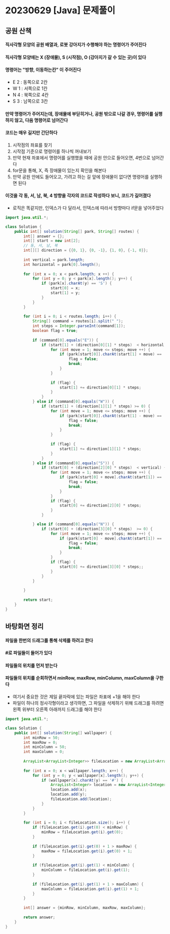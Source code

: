 # 20230629 [Java] 문제풀이 





## 공원 산책



#### 직사각형 모양의 공원 배열과, 로봇 강아지가 수행해야 하는 명령어가 주어진다



#### 직사각형 모양에는 X (장애물), S (시작점), O (강아지가 갈 수 있는 곳)이 있다



#### 명령어는 "방향, 이동하는칸" 이 주어진다

- E 2 : 동쪽으로 2칸
- W 1 : 서쪽으로 1칸
- N 4 : 북쪽으로 4칸
- S 3 : 남쪽으로 3칸



#### 만약 명령어가 주어지는데, 장애물에 부딛히거나, 공원 밖으로 나갈 경우, 명령어를 실행하지 않고, 다음 명령어로 넘어간다



#### 코드는 매우 길지만 간단하다

1. 시작점의 좌표를 찾기
2. 시작점 기준으로 명령어를 하나씩 꺼내보기
3. 만약 현재 좌표에서 명령어를 실행했을 때에 공원 안으로 들어오면, 4번으로 넘어간다
4. for문을 통해, X, 즉 장애물이 있는지 확인을 해본다
5. 만약 공원 안에도 들어오고, 가려고 하는 길 앞에 장애물이 없다면 명령어를 실행하면 된다



#### 이것을 각 동, 서, 남, 북, 4 방향을 각자의 코드로 작성하다 보니, 코드가 길어졌다

- 로직은 똑같지만, 인덱스가 다 달라서, 인덱스에 따라서 방향마다 if문을 넣어주었다

```java
import java.util.*;

class Solution {
    public int[] solution(String[] park, String[] routes) {
        int[] answer = {};
        int[] start = new int[2];
        // 동, 서, 남, 북
        int[][] direction = {{0, 1}, {0, -1}, {1, 0}, {-1, 0}};
        
        int vertical = park.length;
        int horizontal = park[0].length();
        
        for (int x = 0; x < park.length; x ++) {
            for (int y = 0; y < park[x].length(); y++) {
                if (park[x].charAt(y) == 'S') {
                    start[0] = x;
                    start[1] = y;
                }
            }
        }
        
        for (int i = 0; i < routes.length; i++) {
            String[] command = routes[i].split(" ");
            int steps = Integer.parseInt(command[1]);
            boolean flag = true;
            
            if (command[0].equals("E")) {
                if (start[1] + (direction[0][1] * steps)  < horizontal) {
                    for (int move = 1; move <= steps; move ++) {
                        if (park[start[0]].charAt(start[1] + move) == 'X') {
                            flag = false;
                            break;
                        }
                    }
                    
                    if (flag) {
                        start[1] += direction[0][1] * steps;
                    }
                }
            } else if (command[0].equals("W")) {
                if (start[1] + (direction[1][1] * steps) >= 0) {
                    for (int move = 1; move <= steps; move ++) {
                        if (park[start[0]].charAt(start[1] - move) == 'X') {
                            flag = false;
                            break;
                        }
                    }
                    
                    if (flag) {
                        start[1] += direction[1][1] * steps;
                    }
                }
            } else if (command[0].equals("S")) {
                if (start[0] + (direction[2][0] * steps)  < vertical) {
                    for (int move = 1; move <= steps; move ++) {
                        if (park[start[0] + move].charAt(start[1]) == 'X') {
                            flag = false;
                            break;
                        }
                    }
                    if (flag) {
                        start[0] += direction[2][0] * steps;
                    } 
                }

            } else if (command[0].equals("N")) {
                if (start[0] + (direction[3][0] * steps)  >= 0) {
                    for (int move = 1; move <= steps; move ++) {
                        if (park[start[0] - move].charAt(start[1]) == 'X') {
                            flag = false;
                            break;
                        }
                    }
                    if (flag) {
                        start[0] += direction[3][0] * steps;;
                    } 
                }
            }
            
        }
        
        return start;
    }
}
```



## 바탕화면 정리

#### 파일을 한번의 드래그를 통해 삭제를 하려고 한다



#### #로 파일들이 들어가 있다



#### 파일들의 위치를 먼저 받는다



#### 파일들의 위치를 순회하면서 minRow, maxRow, minColumn, maxColumn을 구한다

- 여기서 중요한 것은 제일 끝자락에 있는 파일은 좌표에 +1을 해야 한다
- 파일이 하나의 정사각형이라고 생각하면, 그 파일을 삭제하기 위해 드래그를 하려면 왼쪽 위부터 오른쪽 아래까지 드래그를 해야 한다



```java
import java.util.*;

class Solution {
    public int[] solution(String[] wallpaper) {
        int minRow = 50;
        int maxRow = 0;
        int minColumn = 50;
        int maxColumn = 0;
        
        ArrayList<ArrayList<Integer>> fileLocation = new ArrayList<ArrayList<Integer>>();
        
        for (int x = 0; x < wallpaper.length; x++) {
            for (int y = 0; y < wallpaper[x].length(); y++) {
                if (wallpaper[x].charAt(y) == '#') {
                    ArrayList<Integer> location = new ArrayList<Integer>();
                    location.add(x);
                    location.add(y);
                    fileLocation.add(location);
                }
            }
        }
        
        for (int i = 0; i < fileLocation.size(); i++) {
            if (fileLocation.get(i).get(0) < minRow) {
                minRow = fileLocation.get(i).get(0);
            }
            
            if (fileLocation.get(i).get(0) + 1 > maxRow) {
                maxRow = fileLocation.get(i).get(0) + 1;
            }
            
            if (fileLocation.get(i).get(1) < minColumn) {
                minColumn = fileLocation.get(i).get(1);
            }
            
            if (fileLocation.get(i).get(1) + 1 > maxColumn) {
                maxColumn = fileLocation.get(i).get(1) + 1;
            }
        }
        
        int[] answer = {minRow, minColumn, maxRow, maxColumn};
        
        return answer;
    }
}
```

